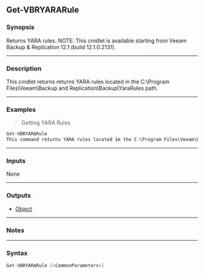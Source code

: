 Get-VBRYARARule
---------------

### Synopsis
Returns YARA rules.
NOTE: This cmdlet is available starting from Veeam Backup & Replication 12.1 (build 12.1.0.2131).

---

### Description

This cmdlet returns returns YARA rules located in the C:\Program Files\Veeam\Backup and Replication\Backup\YaraRules path.

---

### Examples
> Getting YARA Rules

```PowerShell
Get-VBRYARARule
This command returns YARA rules located in the C:\Program Files\Veeam\Backup and Replication\Backup\YaraRules folder.
```

---

### Inputs
None

---

### Outputs
* [Object](https://learn.microsoft.com/en-us/dotnet/api/System.Object)

---

### Notes

---

### Syntax
```PowerShell
Get-VBRYARARule [<CommonParameters>]
```
